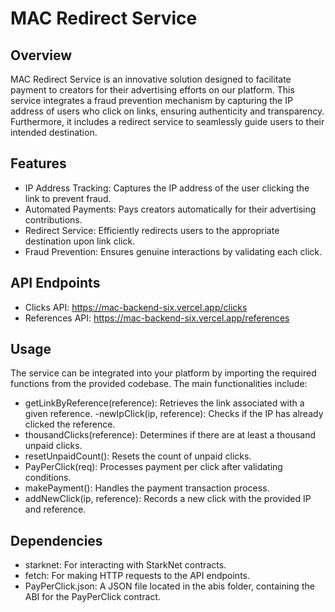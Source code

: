 # MAC Redirect Service
## Overview
MAC Redirect Service is an innovative solution designed to facilitate payment to creators for their advertising efforts on our platform. This service integrates a fraud prevention mechanism by capturing the IP address of users who click on links, ensuring authenticity and transparency. Furthermore, it includes a redirect service to seamlessly guide users to their intended destination.

## Features
- IP Address Tracking: Captures the IP address of the user clicking the link to prevent fraud.
- Automated Payments: Pays creators automatically for their advertising contributions.
- Redirect Service: Efficiently redirects users to the appropriate destination upon link click.
- Fraud Prevention: Ensures genuine interactions by validating each click.

## API Endpoints
- Clicks API: https://mac-backend-six.vercel.app/clicks
- References API: https://mac-backend-six.vercel.app/references

## Usage
The service can be integrated into your platform by importing the required functions from the provided codebase. The main functionalities include:

- getLinkByReference(reference): Retrieves the link associated with a given reference.
-newIpClick(ip, reference): Checks if the IP has already clicked the reference.
- thousandClicks(reference): Determines if there are at least a thousand unpaid clicks.
- resetUnpaidCount(): Resets the count of unpaid clicks.
- PayPerClick(req): Processes payment per click after validating conditions.
- makePayment(): Handles the payment transaction process.
- addNewClick(ip, reference): Records a new click with the provided IP and reference.

## Dependencies
- starknet: For interacting with StarkNet contracts.
- fetch: For making HTTP requests to the API endpoints.
- PayPerClick.json: A JSON file located in the abis folder, containing the ABI for the PayPerClick contract.

